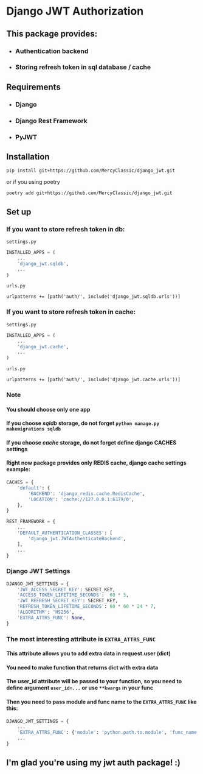 **<h1> Django JWT Authorization </h1>**
**<h2> This package provides:</h2>**
- **<h3> Authentication backend </h3>**
- **<h3> Storing refresh token in sql database / cache </h3>**

**<h2> Requirements </h2>**
- **<h3> Django </h3>**
- **<h3> Django Rest Framework </h3>**
- **<h3> PyJWT </h3>**

**<h2> Installation </h2>**
```
pip install git+https://github.com/MercyClassic/django_jwt.git
```
or if you using poetry
```
poetry add git+https://github.com/MercyClassic/django_jwt.git
```
**<h2> Set up </h2>**
**<h3> If you want to store refresh token in db: </h3>**
`settings.py`
```python
INSTALLED_APPS = (
    ...
    'django_jwt.sqldb',
    ...
)
```
`urls.py`
```
urlpatterns += [path('auth/', include('django_jwt.sqldb.urls'))]
```
**<h3> If you want to store refresh token in cache: </h3>**
`settings.py`
```python
INSTALLED_APPS = (
    ...
    'django_jwt.cache',
    ...
)
```
`urls.py`
```
urlpatterns += [path('auth/', include('django_jwt.cache.urls'))]
```
**<h3> Note </h3>**
    **<h4> You should choose only one app </h4>**
    **<h4> If you choose *sqldb* storage, do not forget `python manage.py makemigrations sqldb` </h4>**
    **<h4> If you choose *cache* storage, do not forget define django CACHES settings </h4>**
    **<h4> Right now package provides only REDIS cache, django cache settings example: </h4>**
```python
CACHES = {
    'default': {
        'BACKEND': 'django_redis.cache.RedisCache',
        'LOCATION': 'cache://127.0.0.1:6379/0',
    },
}
```
```python
REST_FRAMEWORK = {
    ...
    'DEFAULT_AUTHENTICATION_CLASSES': [
        'django_jwt.JWTAuthenticateBackend',
    ],
    ...
}
```
**<h3> Django JWT Settings </h3>**
```python
DJANGO_JWT_SETTINGS = {
    'JWT_ACCESS_SECRET_KEY': SECRET_KEY,
    'ACCESS_TOKEN_LIFETIME_SECONDS':  60 * 5,
    'JWT_REFRESH_SECRET_KEY': SECRET_KEY,
    'REFRESH_TOKEN_LIFETIME_SECONDS': 60 * 60 * 24 * 7,
    'ALGORITHM': 'HS256',
    'EXTRA_ATTRS_FUNC': None,
}
```

**<h3> The most interesting attribute is `EXTRA_ATTRS_FUNC` </h3>**
**<h4> This attribute allows you to add extra data in request.user (dict) </h4>**
**<h4> You need to make function that returns dict with extra data </h4>**
**<h4> The user_id attribute will be passed to your function, so you need to define argument `user_id=...` or use `**kwargs` in your func </h4>**
**<h4> Then you need to pass module and func name to the `EXTRA_ATTRS_FUNC` like this: </h4>**
```python
DJANGO_JWT_SETTINGS = {
    ...
    'EXTRA_ATTRS_FUNC': {'module': 'python.path.to.module', 'func_name': 'func_name'}
    ...
}
```
**<h2> I'm glad you're using my jwt auth package! :) </h2>**
